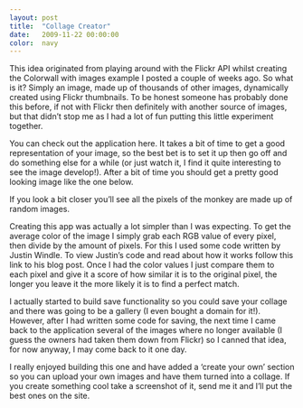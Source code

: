 ```yaml
---
layout: post
title:  "Collage Creator"
date:   2009-11-22 00:00:00
color:  navy
---
```


This idea originated from playing around with the Flickr API whilst creating the Colorwall with images example I posted a couple of weeks ago. So what is it? Simply an image, made up of thousands of other images, dynamically created using Flickr thumbnails. To be honest someone has probably done this before, if not with Flickr then definitely with another source of images, but that didn’t stop me as I had a lot of fun putting this little experiment together.

You can check out the application here. It takes a bit of time to get a good representation of your image, so the best bet is to set it up then go off and do something else for a while (or just watch it, I find it quite interesting to see the image develop!). After a bit of time you should get a pretty good looking image like the one below.

If you look a bit closer you’ll see all the pixels of the monkey are made up of random images.

Creating this app was actually a lot simpler than I was expecting. To get the average color of the image I simply grab each RGB value of every pixel, then divide by the amount of pixels. For this I used some code written by Justin Windle. To view Justin’s code and read about how it works follow this link to his blog post. Once I had the color values I just compare them to each pixel and give it a score of how similar it is to the original pixel, the longer you leave it the more likely it is to find a perfect match.

I actually started to build save functionality so you could save your collage and there was going to be a gallery (I even bought a domain for it!). However, after I had written some code for saving, the next time I came back to the application several of the images where no longer available (I guess the owners had taken them down from Flickr) so I canned that idea, for now anyway, I may come back to it one day.

I really enjoyed building this one and have added a ‘create your own’ section so you can upload your own images and have them turned into a collage. If you create something cool take a screenshot of it, send me it and I’ll put the best ones on the site.
